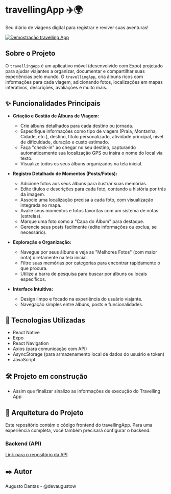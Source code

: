 # travellingApp ✈️🌍

Seu diário de viagens digital para registrar e reviver suas aventuras!

[![Demostração travelling App](https://img.youtube.com/vi/y2XRK0BsTxI/0.jpg)](https://youtu.be/y2XRK0BsTxI)

## Sobre o Projeto

O `travellingApp` é um aplicativo móvel (desenvolvido com Expo) projetado para ajudar viajantes a organizar, documentar e compartilhar suas experiências pelo mundo. O `travellingApp`, cria álbuns ricos com informações para cada viagem, adicionando fotos, localizações em mapas interativos, descrições, avaliações e muito mais. 

## ✨ Funcionalidades Principais

*   **Criação e Gestão de Álbuns de Viagem:**
    *   Crie álbuns detalhados para cada destino ou jornada.
    *   Especifique informações como tipo de viagem (Praia, Montanha, Cidade, etc.), destino, título personalizado, atividade principal, nível de dificuldade, duração e custo estimado.
    *   Faça "check-in" ao chegar no seu destino, capturando automaticamente sua localização GPS ou insira o nome do local via texto.
    *   Visualize todos os seus álbuns organizados na tela inicial.


*   **Registro Detalhado de Momentos (Posts/Fotos):**
    *   Adicione fotos aos seus álbuns para ilustrar suas memórias.
    *   Edite títulos e descrições para cada foto, contando a história por trás da imagem.
    *   Associe uma localização precisa a cada foto, com visualização integrada no mapa.
    *   Avalie seus momentos e fotos favoritas com um sistema de notas (estrelas).
    *   Marque uma foto como a "Capa do Álbum" para destaque.
    *   Gerencie seus posts facilmente (edite informações ou exclua, se necessário).

*   **Exploração e Organização:**
    *   Navegue por seus álbuns e veja as "Melhores Fotos" (com maior nota) diretamente na tela inicial.
    *   Filtre suas memórias por categorias para encontrar rapidamente o que procura.
    *   Utilize a barra de pesquisa para buscar por álbuns ou locais específicos.

*   **Interface Intuitiva:**
    *   Design limpo e focado na experiência do usuário viajante.
    *   Navegação simples entre álbuns, posts e funcionalidades.

## 🚀 Tecnologias Utilizadas

*   React Native
*   Expo
*   React Navigation
*   Axios (para comunicação com API)
*   AsyncStorage (para armazenamento local de dados do usuário e token)
*   JavaScript

##  🛠 Projeto em construção

* Assim que finalizar sinalizo as informações de execução do Travelling App

## 🔗 Arquitetura do Projeto

Este repositório contém o código frontend do travellingApp. Para uma experiência completa, você também precisará configurar o backend:

### Backend (API)

[Link para o repositório da API](https://github.com/devAugustoW/travelling-api)

## ✒️ Autor
Augusto Dantas - @devaugustow
